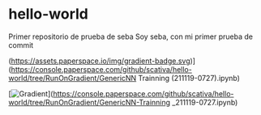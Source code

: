 # hello-world
Primer repositorio de prueba de seba
Soy seba, con mi primer prueba de commit

(https://assets.paperspace.io/img/gradient-badge.svg)](https://console.paperspace.com/github/scativa/hello-world/tree/RunOnGradient/GenericNN Trainning (211119-0727).ipynb)



[![Gradient](https://assets.paperspace.io/img/gradient-badge.svg)](https://console.paperspace.com/github/scativa/hello-world/tree/RunOnGradient/GenericNN-Trainning _211119-0727.ipynb)
